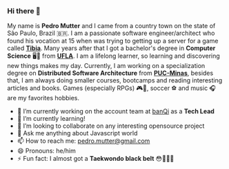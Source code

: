 ### Hi there 👋

My name is **Pedro Mutter** and I came from a country town on the state of São Paulo, Brazil 🇧🇷. I am a passionate software engineer/architect who found his vocation at 15 when was trying to getting up a server for a game called [**Tibia**](http://tibia.com/). Many years after that I got a bachelor's degree in **Computer Science** 🖥️🥼 from [**UFLA**](https://ufla.br/). I am a lifelong learner, so learning and discovering new things makes my day. Currently, I am working on a specialization degree on **Distributed Software Architecture** from [**PUC-Minas**](https://www.pucminas.br/), besides that, I am always doing smaller courses, bootcamps and reading interesting articles and books. Games (especially RPGs) 🎮👾, soccer ⚽ and music 🎧 are my favorites hobbies.

- 🔭 I’m currently working on the account team at [banQi](https://banqi.com.br) as a **Tech Lead**
- 🌱 I’m currently learning!
- 👯 I’m looking to collaborate on any interesting opensource project
- 💬 Ask me anything about Javascript world
- 📫 How to reach me: pedro.mutter@gmail.com
- 😄 Pronouns: he/him
- ⚡ Fun fact: I almost got a **Taekwondo black belt** 😳🥋🇰🇷
